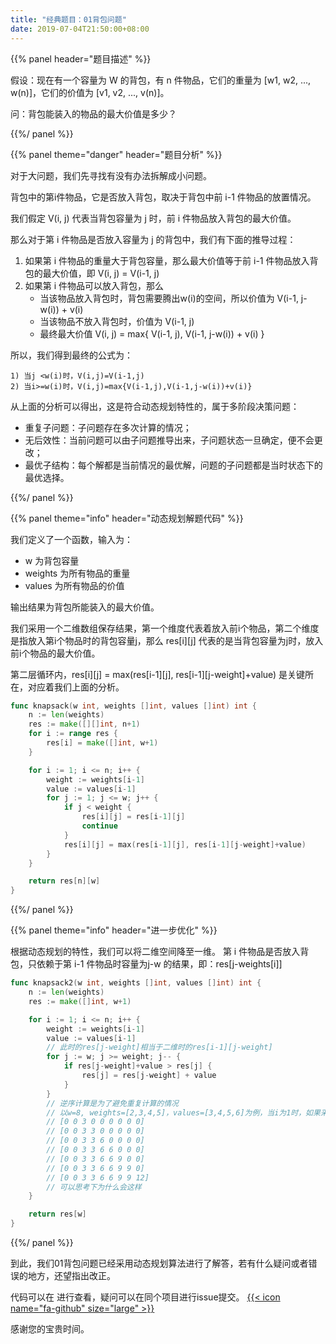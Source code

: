 ```yaml
---
title: "经典题目：01背包问题"
date: 2019-07-04T21:50:00+08:00
---
```


{{% panel header="题目描述" %}}

假设：现在有一个容量为 W 的背包，有 n 件物品，它们的重量为 [w1, w2, ..., w(n)]，它们的价值为 [v1, v2, ..., v(n)]。

问：背包能装入的物品的最大价值是多少？
 
{{%/ panel %}}

{{% panel theme="danger" header="题目分析" %}}

对于大问题，我们先寻找有没有办法拆解成小问题。

背包中的第i件物品，它是否放入背包，取决于背包中前 i-1 件物品的放置情况。

我们假定 V(i, j) 代表当背包容量为 j 时，前 i 件物品放入背包的最大价值。

那么对于第 i 件物品是否放入容量为 j 的背包中，我们有下面的推导过程：

1. 如果第 i 件物品的重量大于背包容量，那么最大价值等于前 i-1 件物品放入背包的最大价值，即 V(i, j) = V(i-1, j)
2. 如果第 i 件物品可以放入背包，那么
    * 当该物品放入背包时，背包需要腾出w(i)的空间，所以价值为 V(i-1, j-w(i)) + v(i)
    * 当该物品不放入背包时，价值为 V(i-1, j)
    * 最终最大价值 V(i, j) = max{ V(i-1, j), V(i-1, j-w(i)) + v(i) }

所以，我们得到最终的公式为：

```
1) 当j <w(i)时，V(i,j)=V(i-1,j)
2) 当i>=w(i)时，V(i,j)=max{V(i-1,j),V(i-1,j-w(i))+v(i)}
```

从上面的分析可以得出，这是符合动态规划特性的，属于多阶段决策问题：

* 重复子问题：子问题存在多次计算的情况；
* 无后效性：当前问题可以由子问题推导出来，子问题状态一旦确定，便不会更改；
* 最优子结构：每个解都是当前情况的最优解，问题的子问题都是当时状态下的最优选择。
 
{{%/ panel %}}

{{% panel theme="info" header="动态规划解题代码" %}}

我们定义了一个函数，输入为：

* w 为背包容量
* weights 为所有物品的重量
* values 为所有物品的价值

输出结果为背包所能装入的最大价值。

我们采用一个二维数组保存结果，第一个维度代表着放入前i个物品，第二个维度是指放入第i个物品时的背包容量j，那么 res[i][j] 代表的是当背包容量为j时，放入前i个物品的最大价值。

第二层循环内，res[i][j] = max(res[i-1][j], res[i-1][j-weight]+value) 是关键所在，对应着我们上面的分析。

```Go
func knapsack(w int, weights []int, values []int) int {
	n := len(weights)
	res := make([][]int, n+1)
	for i := range res {
		res[i] = make([]int, w+1)
	}

	for i := 1; i <= n; i++ {
		weight := weights[i-1]
		value := values[i-1]
		for j := 1; j <= w; j++ {
			if j < weight {
				res[i][j] = res[i-1][j]
				continue
			}
			res[i][j] = max(res[i-1][j], res[i-1][j-weight]+value)
		}
	}

	return res[n][w]
}
```
 
{{%/ panel %}}

{{% panel theme="info" header="进一步优化" %}}


根据动态规划的特性，我们可以将二维空间降至一维。
第 i 件物品是否放入背包，只依赖于第 i-1 件物品时容量为j-w 的结果，即：res[j-weights[i]]

```Go
func knapsack2(w int, weights []int, values []int) int {
	n := len(weights)
	res := make([]int, w+1)

	for i := 1; i <= n; i++ {
		weight := weights[i-1]
		value := values[i-1]
		// 此时的res[j-weight]相当于二维时的res[i-1][j-weight]
		for j := w; j >= weight; j-- {
			if res[j-weight]+value > res[j] {
				res[j] = res[j-weight] + value
			}
		}
		// 逆序计算是为了避免重复计算的情况
		// 以w=8, weights=[2,3,4,5]，values=[3,4,5,6]为例，当i为1时，如果采用正序计算一轮的结果如下：
		// [0 0 3 0 0 0 0 0 0]
		// [0 0 3 3 0 0 0 0 0]
		// [0 0 3 3 6 0 0 0 0]
		// [0 0 3 3 6 6 0 0 0]
		// [0 0 3 3 6 6 9 0 0]
		// [0 0 3 3 6 6 9 9 0]
		// [0 0 3 3 6 6 9 9 12]
		// 可以思考下为什么会这样
	}

	return res[w]
}
```
 
{{%/ panel %}}

到此，我们01背包问题已经采用动态规划算法进行了解答，若有什么疑问或者错误的地方，还望指出改正。

代码可以在 进行查看，疑问可以在同个项目进行issue提交。
[{{< icon name="fa-github" size="large" >}}](https://github.com/iceyang/data_structure_and_algorithm/blob/master/content/dynamic_programming/code)

感谢您的宝贵时间。
